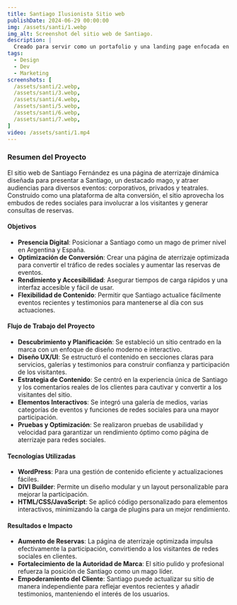 ```yaml
---
title: Santiago Ilusionista Sitio web
publishDate: 2024-06-29 00:00:00
img: /assets/santi/1.webp
img_alt: Screenshot del sitio web de Santiago.
description: |
  Creado para servir como un portafolio y una landing page enfocada en la conversión.
tags:
  - Design
  - Dev
  - Marketing
screenshots: [
  /assets/santi/2.webp,
  /assets/santi/3.webp,
  /assets/santi/4.webp,
  /assets/santi/5.webp,
  /assets/santi/6.webp,
  /assets/santi/7.webp,
]
video: /assets/santi/1.mp4
---
```


### Resumen del Proyecto
El sitio web de Santiago Fernández es una página de aterrizaje dinámica diseñada para presentar a Santiago, un destacado mago, y atraer audiencias para diversos eventos: corporativos, privados y teatrales. Construido como una plataforma de alta conversión, el sitio aprovecha los embudos de redes sociales para involucrar a los visitantes y generar consultas de reservas.

#### Objetivos
- **Presencia Digital**: Posicionar a Santiago como un mago de primer nivel en Argentina y España.
- **Optimización de Conversión**: Crear una página de aterrizaje optimizada para convertir el tráfico de redes sociales y aumentar las reservas de eventos.
- **Rendimiento y Accesibilidad**: Asegurar tiempos de carga rápidos y una interfaz accesible y fácil de usar.
- **Flexibilidad de Contenido**: Permitir que Santiago actualice fácilmente eventos recientes y testimonios para mantenerse al día con sus actuaciones.

#### Flujo de Trabajo del Proyecto
- **Descubrimiento y Planificación**: Se estableció un sitio centrado en la marca con un enfoque de diseño moderno e interactivo.
- **Diseño UX/UI**: Se estructuró el contenido en secciones claras para servicios, galerías y testimonios para construir confianza y participación de los visitantes.
- **Estrategia de Contenido**: Se centró en la experiencia única de Santiago y los comentarios reales de los clientes para cautivar y convertir a los visitantes del sitio.
- **Elementos Interactivos**: Se integró una galería de medios, varias categorías de eventos y funciones de redes sociales para una mayor participación.
- **Pruebas y Optimización**: Se realizaron pruebas de usabilidad y velocidad para garantizar un rendimiento óptimo como página de aterrizaje para redes sociales.

#### Tecnologías Utilizadas
- **WordPress**: Para una gestión de contenido eficiente y actualizaciones fáciles.
- **DIVI Builder**: Permite un diseño modular y un layout personalizable para mejorar la participación.
- **HTML/CSS/JavaScript**: Se aplicó código personalizado para elementos interactivos, minimizando la carga de plugins para un mejor rendimiento.

#### Resultados e Impacto
- **Aumento de Reservas**: La página de aterrizaje optimizada impulsa efectivamente la participación, convirtiendo a los visitantes de redes sociales en clientes.
- **Fortalecimiento de la Autoridad de Marca**: El sitio pulido y profesional refuerza la posición de Santiago como un mago líder.
- **Empoderamiento del Cliente**: Santiago puede actualizar su sitio de manera independiente para reflejar eventos recientes y añadir testimonios, manteniendo el interés de los usuarios.


